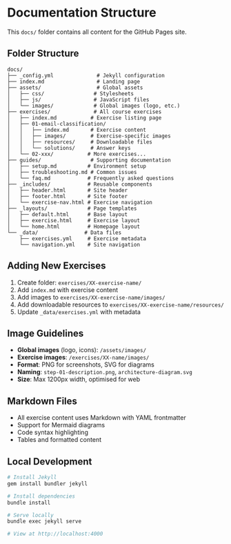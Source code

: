 # Documentation Structure

This `docs/` folder contains all content for the GitHub Pages site.

## Folder Structure

```
docs/
├── _config.yml              # Jekyll configuration
├── index.md                 # Landing page
├── assets/                  # Global assets
│   ├── css/                # Stylesheets
│   ├── js/                 # JavaScript files
│   └── images/             # Global images (logo, etc.)
├── exercises/              # All course exercises
│   ├── index.md           # Exercise listing page
│   ├── 01-email-classification/
│   │   ├── index.md       # Exercise content
│   │   ├── images/        # Exercise-specific images
│   │   ├── resources/     # Downloadable files
│   │   └── solutions/     # Answer keys
│   └── 02-xxx/           # More exercises...
├── guides/                # Supporting documentation
│   ├── setup.md          # Environment setup
│   ├── troubleshooting.md # Common issues
│   └── faq.md            # Frequently asked questions
├── _includes/            # Reusable components
│   ├── header.html       # Site header
│   ├── footer.html       # Site footer
│   └── exercise-nav.html # Exercise navigation
├── _layouts/             # Page templates
│   ├── default.html      # Base layout
│   ├── exercise.html     # Exercise layout
│   └── home.html         # Homepage layout
└── _data/               # Data files
    ├── exercises.yml     # Exercise metadata
    └── navigation.yml    # Site navigation

```

## Adding New Exercises

1. Create folder: `exercises/XX-exercise-name/`
2. Add `index.md` with exercise content
3. Add images to `exercises/XX-exercise-name/images/`
4. Add downloadable resources to `exercises/XX-exercise-name/resources/`
5. Update `_data/exercises.yml` with metadata

## Image Guidelines

- **Global images** (logo, icons): `/assets/images/`
- **Exercise images**: `/exercises/XX-name/images/`
- **Format**: PNG for screenshots, SVG for diagrams
- **Naming**: `step-01-description.png`, `architecture-diagram.svg`
- **Size**: Max 1200px width, optimised for web

## Markdown Files

- All exercise content uses Markdown with YAML frontmatter
- Support for Mermaid diagrams
- Code syntax highlighting
- Tables and formatted content

## Local Development

```bash
# Install Jekyll
gem install bundler jekyll

# Install dependencies
bundle install

# Serve locally
bundle exec jekyll serve

# View at http://localhost:4000
```